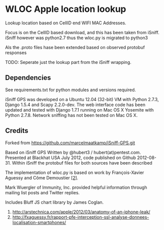 WLOC Apple location lookup
==========================

Lookup location based on CellID end WIFI MAC Addresses.

Focus is on the CellID based download, and this has been taken from iSniff.
iSniff however was python2.7 thus the wloc.py is migrated to python3

Als the .proto files hase been extended based on observed protobuf responses

TODO: Seperate just the lookup part from the iSniff wrapping.



Dependencies
------------

See requirements.txt for python modules and versions required.

iSniff GPS was developed on a Ubuntu 12.04 (32-bit) VM with Python 2.7.3, Django 1.5.4 and Scapy 2.2.0-dev.
The web interface code has been updated and tested with Django 1.7.1 running on Mac OS X Yosemite with Python 2.7.8.
Network sniffing has not been tested on Mac OS X.

Credits
-------

Forked from https://github.com/marcelmaatkamp/iSniff-GPS.git

Based on iSniff GPS
Written by @hubert3 / hubert(at)pentest.com. Presented at Blackhat USA July 2012, code published on Github 2012-08-31.
Within iSniff the protobuf files for both sources have been described 

The implementation of wloc.py is based on work by François-Xavier Aguessy and Côme Demoustier [[2]][paper].

Mark Wuergler of Immunity, Inc. provided helpful information through mailing list posts and Twitter replies.

Includes Bluff JS chart library by James Coglan.

1. http://arstechnica.com/apple/2012/03/anatomy-of-an-iphone-leak/
2. http://fxaguessy.fr/rapport-pfe-interception-ssl-analyse-donnees-localisation-smartphones/

[ars]: http://arstechnica.com/apple/2012/03/anatomy-of-an-iphone-leak/
[paper]: http://fxaguessy.fr/rapport-pfe-interception-ssl-analyse-donnees-localisation-smartphones/
